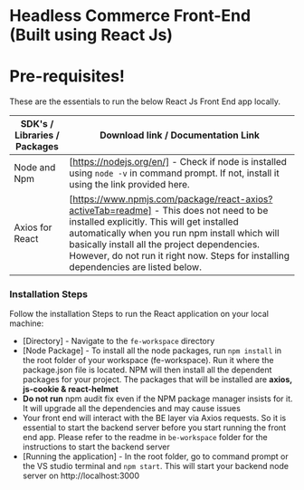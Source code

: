 # Headless Commerce Front-End (Built using React Js)

# Pre-requisites!
These are the essentials to run the below React Js Front End app locally.

| SDK's / Libraries / Packages | Download link / Documentation Link |
| ------ | ------ |
| Node and Npm  | [https://nodejs.org/en/] - Check if node is installed using  ```node -v``` in command prompt. If not, install it using the link provided here. |
| Axios for React | [https://www.npmjs.com/package/react-axios?activeTab=readme] - This does not need to be installed explicitly. This will get installed automatically when you run npm install which will basically install all the project dependencies. However, do not run it right now. Steps for installing dependencies are listed below. |

### Installation Steps

Follow the installation Steps to run the React application on your local machine:

* [Directory] - Navigate to the `fe-workspace` directory
* [Node Package] - To install all the node packages, run ```npm install``` in the root folder of your workspace (fe-workspace). Run it where the package.json file is located. NPM will then install all the dependent packages for your project. The packages that will be installed are **axios, js-cookie & react-helmet**
* **Do not run** npm audit fix even if the NPM package manager insists for it. It will upgrade all the dependencies and may cause issues
* Your front end will interact with the BE layer via Axios requests. So it is essential to start the backend server before you start running the front end app. Please refer to the readme in `be-workspace` folder for the instructions to start the backend server
* [Running the application] - In the root folder, go to command prompt or the VS studio terminal and  ```npm start```.  This will start your backend node server on http://localhost:3000
